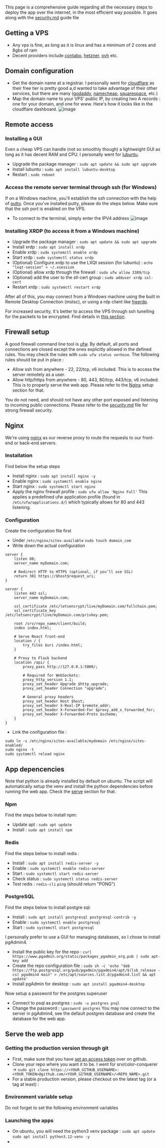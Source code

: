 This page is a comprehensive guide regarding all the necessary steps to deploy the app over the internet, in the most efficient way possible. It goes along with the [security.md](./security.md) guide file

## Getting a VPS

- Any vps is fine, as long as it is linux and has a minimum of 2 cores and 8gbs of ram
- Decent providers include [contabo](https://contabo.com/en/), [hetzner](https://www.hetzner.com/), [ovh](https://www.ovhcloud.com/en/) etc.

## Domain configuration

- Get the domain name at a registrar. I personally went for [cloudflare](https://www.cloudflare.com/) as their free tier is pretty good a,d wanted to take advantage of their other services, but there are many ([godaddy](https://www.godaddy.com), [namecheap](https://www.namecheap.com/), [squarespace](https://domains.squarespace.com/), etc.)
- Map the domain name to your VPS' public IP, by creating two A records : one for your domain, and one for www. Here's how it looks like in the cloudflare dashboard.
![image](https://i.imgur.com/iUsUcik.png)

## Remote access

### Installing a GUI

Even a cheap VPS can handle (not so smoothly though) a lightweight GUI as long as it has decent RAM and CPU. I personally went for [lubuntu](https://www.lubuntu.fr/).

- Upgrade the package manager : `sudo apt update && sudo apt upgrade`
- Install lubuntu : `sudo apt install lubuntu-desktop`
- Restart : `sudo reboot`

### Access the remote server terminal through ssh (for Windows)

If on a Windows machine, you'll establish the ssh connection with the help of [putty](https://www.putty.org/).
Once you've installed putty, please do the steps below. Make sure that the ssh port is enabled on the VPS.

- To connect to the terminal, simply enter the IPV4 address
![image](https://i.imgur.com/LNZ1Mf8.png)

### Installing XRDP (to access it from a Windows machine)

- Upgrade the package manager : `sudo apt update && sudo apt upgrade`
- Install xrdp : `sudo apt install xrdp`
- Enable xrdp : `sudo systemctl enable xrdp`
- Start xrdp : `sudo systemctl status xrdp`
- (Optional) Configure xrdp to use the LXQt session (for lubuntu) : `echo "lxqt-session" > ~/.xsession
`
- (Optional) allow xrdp through the firewall : `sudo ufw allow 3389/tcp`
- (Optional) add the user to the sll-cert group : `sudo adduser xrdp ssl-cert`
- Restart xrdp : `sudo systemctl restart xrdp`

After all of this, you may connect from a Windows machine using the built in Remote Desktop Connection (mstsc), or using a rdp client like [freerdp](https://www.freerdp.com/).

For increased security, it's better to access the VPS through ssh tunelling for the packets to be encrypted. Find details in [this section](./security.md#xrdp-through-ssh-tunelling).

## Firewall setup

A good firewall command line tool is [ufw](https://help.ubuntu.com/community/UFW). By default, all ports and connections are closed except the ones explicitly allowed in the defined rules. You may check the rules with `sudo ufw status verbose`.
The following rules should be put in place :
- Allow ssh from anywhere - 22, 22/tcp, v6 included. This is to access the server remotely as a user.
- Allow http/https from anywhere - 80, 443, 80/tcp, 443/tcp, v6 included. This is to properly serve the web app.
Please refer to the [Nginx](#nginx) setup section for that.

You do not need, and should not have any other port exposed and listening to incoming public connections. Please refer to the [security.md](./security.md) file for strong firewall security. 


## Nginx 

We're using [nginx](https://nginx.org/en/) as our reverse proxy to route the requests to our front-end or back-end servers.

### Installation 

Find below the setup steps
- Install nginx : `sudo apt install nginx -y`
- Enable nginx : `sudo systemctl enable nginx`
- Start nginx : `sudo systemctl start nginx`
- Apply the nginx firewall profile : `sudo ufw allow 'Nginx Full'` This applies a predefined ufw application profile (found in `/etc/ufw/applications.d/`) which typically allows for 80 and 443 listening.

### Configuration

Create the configuration file first
- Under `/etc/nginx/sites-available` `sudo touch domain_com`
- Write down the actual configuration
```
server {
    listen 80;
    server_name myDomain.com;

    # Redirect HTTP to HTTPS (optional, if you’ll use SSL)
    return 301 https://$host$request_uri;
}

server {
    listen 443 ssl;
    server_name myDomain.com;

    ssl_certificate /etc/letsencrypt/live/myDomain.com/fullchain.pem;
    ssl_certificate_key /etc/letsencrypt/live/myDomain.com/privkey.pem;

    root /srv/repo_name/client/build;
    index index.html;

    # Serve React front-end
    location / {
        try_files $uri /index.html;
    }

    # Proxy to Flask backend
    location /api/ {
        proxy_pass http://127.0.0.1:5000/;

        # Required for WebSockets:
        proxy_http_version 1.1;
        proxy_set_header Upgrade $http_upgrade;
        proxy_set_header Connection "upgrade";

        # General proxy headers
        proxy_set_header Host $host;
        proxy_set_header X-Real-IP $remote_addr;
        proxy_set_header X-Forwarded-For $proxy_add_x_forwarded_for;
        proxy_set_header X-Forwarded-Proto $scheme;
    }
}
```
- Link the configuration file :
```
sudo ln -s /etc/nginx/sites-available/mydomain /etc/nginx/sites-enabled/
sudo nginx -t
sudo systemctl reload nginx
```

## App depencencies

Note that python is already installed by default on ubuntu.
The script will automatically setup the venv and install the python dependencies before running the web app.
Check the [serve](#serve-the-web-app) section for that.

### Npm

Find the steps below to install npm:
- Update apt : `sudo apt update`
- Install : `sudo apt install npm`

### Redis

Find the steps below to install redis :
- Install : `sudo apt install redis-server -y`
- Enable : `sudo systemctl enable redis-server`
- Start : `sudo systemctl start redis-server`
- Check status : `sudo systemctl status redis-server`
- Test redis :  `redis-cli` `ping` (should return "PONG")

### PostgreSQL

Find the steps below to install postgre sql:
- Install : `sudo apt install postgresql postgresql-contrib -y`
- Enable : `sudo systemctl enable postgresql`
- Start : `sudo systemctl start postgresql`

I personally prefer to use a GUI for managing databases, so I chose to install pgAdmin4.
- Install the public key for the repo : `curl https://www.pgadmin.org/static/packages_pgadmin_org.pub | sudo apt-key add`
- Create the repo configuration file : `sudo sh -c 'echo "deb https://ftp.postgresql.org/pub/pgadmin/pgadmin4/apt/$(lsb_release -cs) pgadmin4 main" > /etc/apt/sources.list.d/pgadmin4.list && apt update'`
- Install pgAdmin for desktop : `sudo apt install pgadmin4-desktop`

Now setup a password for the postgres superuser
- Connect to psql as postgres : `sudo -u postgres psql`
- Change the password : `\password postgres`
You may now connect to the server in pgAdmin4, see the default postgres database and create the database for the web app.

## Serve the web app

### Getting the production version through git

- First, make sure that you have [set an access token](https://docs.github.com/en/authentication/keeping-your-account-and-data-secure/managing-your-personal-access-tokens#creating-a-fine-grained-personal-access-token) over on github.
- Clone your repo where you want it to be. I went for srv/color-conquerer -> `sudo git clone https://<YOUR_GITHUB_USERNAME>:<YOUR_TOKEN>@github.com/<YOUR_GITHUB_USERNAME>/<REPO_NAME>.git`
- For a stable production version, please checkout on the latest tag (or a tag at least) : 

### Environment variable setup

Do not forget to set the following environment variables

### Launching the apps

- On ubuntu, you will need the python3 venv package : `sudo apt update` `sudo apt install python3.12-venv -y`
- 